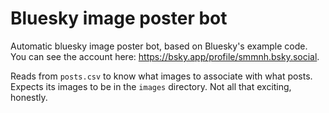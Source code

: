 # Bluesky image poster bot

Automatic bluesky image poster bot, based on Bluesky's example code. You can see the account here: <https://bsky.app/profile/smmnh.bsky.social>.

Reads from `posts.csv` to know what images to associate with what posts. Expects its images to be in the `images` directory. Not all that exciting, honestly.
